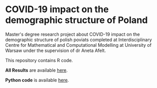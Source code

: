 # COVID-19 impact on the demographic structure of Poland
Master's degree research project about COVID-19 impact on the demographic structure of polish poviats completed at Interdisciplinary Centre for Mathematical and Computational Modelling at University of Warsaw under the supervision of dr Aneta Afelt.

This repository contains R code.

**All Results** are available [here](https://drive.google.com/drive/folders/1p3VkDDjNR1aL0zCriysgDaV9fgnrLl1O?usp=sharing).

**Python code** is available [here](https://github.com/nelanz/poland-deaths-and-demography-python).
